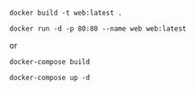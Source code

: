 ```
docker build -t web:latest .
```

```
docker run -d -p 80:80 --name web web:latest
```

or 

```
docker-compose build
```

```
docker-compose up -d
```
